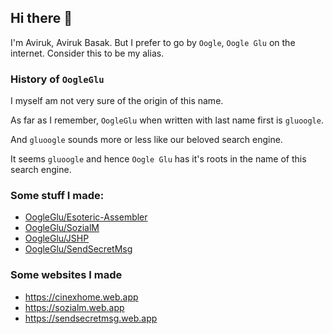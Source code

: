 ## Hi there 👋

I'm Aviruk, Aviruk Basak. But I prefer to go by `Oogle`, `Oogle Glu` on the internet. Consider this to be my alias.

### History of `OogleGlu`
I myself am not very sure of the origin of this name.

As far as I remember, `OogleGlu` when written with last name first is `gluoogle`.

And `gluoogle` sounds more or less like our beloved search engine.

It seems `gluoogle` and hence `Oogle Glu` has it's roots in the name of this search engine.

### Some stuff I made:
- [OogleGlu/Esoteric-Assembler](https://github.com/OogleGlu/Esoteric-Assembler)
- [OogleGlu/SozialM](https://github.com/OogleGlu/SozialM)
- [OogleGlu/JSHP](https://github.com/OogleGlu/JSHP)
- [OogleGlu/SendSecretMsg](https://github.com/OogleGlu/SendSecretMsg)

### Some websites I made
- https://cinexhome.web.app
- https://sozialm.web.app
- https://sendsecretmsg.web.app
